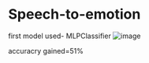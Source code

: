 # Speech-to-emotion
first model used- MLPClassifier
![image](https://user-images.githubusercontent.com/92429666/207957095-c3f6867a-d962-43e9-aac8-ae623c8bbcb5.png)

accuracry gained=51%
